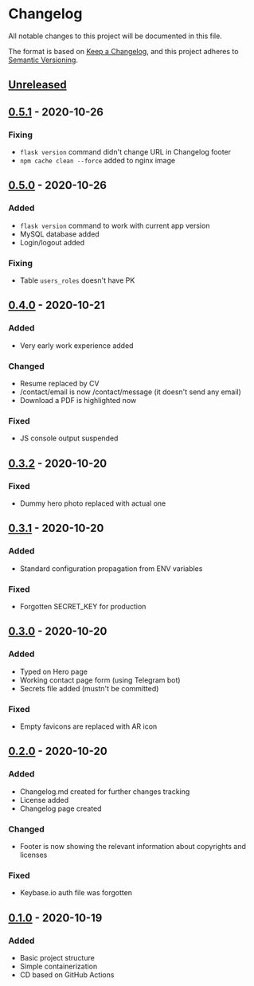 # Changelog
All notable changes to this project will be documented in this file.

The format is based on [Keep a Changelog](https://keepachangelog.com/en/1.0.0/),
and this project adheres to [Semantic Versioning](https://semver.org/spec/v2.0.0.html).

## [Unreleased]

## [0.5.1] - 2020-10-26
### Fixing
- `flask version` command didn't change URL in Changelog footer
- `npm cache clean --force` added to nginx image

## [0.5.0] - 2020-10-26
### Added
- `flask version` command to work with current app version
- MySQL database added
- Login/logout added

### Fixing
- Table `users_roles` doesn't have PK

## [0.4.0] - 2020-10-21
### Added
- Very early work experience added

### Changed
- Resume replaced by CV
- /contact/email is now /contact/message (it doesn't send any email)
- Download a PDF is highlighted now

### Fixed
- JS console output suspended

## [0.3.2] - 2020-10-20
### Fixed
- Dummy hero photo replaced with actual one

## [0.3.1] - 2020-10-20
### Added
- Standard configuration propagation from ENV variables

### Fixed
- Forgotten SECRET_KEY for production

## [0.3.0] - 2020-10-20
### Added
- Typed on Hero page
- Working contact page form (using Telegram bot)
- Secrets file added (mustn't be committed)

### Fixed
- Empty favicons are replaced with AR icon

## [0.2.0] - 2020-10-20
### Added
- Changelog.md created for further changes tracking
- License added
- Changelog page created

### Changed
- Footer is now showing the relevant information about copyrights and licenses

### Fixed
- Keybase.io auth file was forgotten

## [0.1.0] - 2020-10-19
### Added
- Basic project structure
- Simple containerization
- CD based on GitHub Actions

[Unreleased]: https://github.com/rembish/rembish_org/compare/v0.5.1...HEAD
[0.5.1]: https://github.com/rembish/rembish_org/compare/v0.5.0...v0.5.1
[0.5.0]: https://github.com/rembish/rembish_org/compare/v0.4.0...v0.5.0
[0.4.0]: https://github.com/rembish/rembish_org/compare/v0.3.2...v0.4.0
[0.3.2]: https://github.com/rembish/rembish_org/compare/v0.3.1...v0.3.2
[0.3.1]: https://github.com/rembish/rembish_org/compare/v0.3.0...v0.3.1
[0.3.0]: https://github.com/rembish/rembish_org/compare/v0.2.0...v0.3.0
[0.2.0]: https://github.com/rembish/rembish_org/compare/v0.1.0...v0.2.0
[0.1.0]: https://github.com/rembish/rembish_org/releases/tag/v0.1.0
